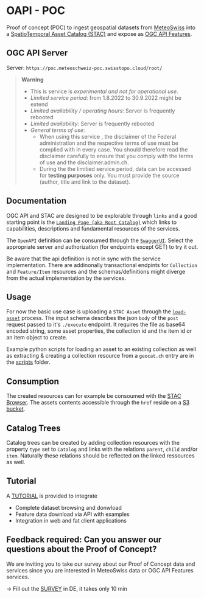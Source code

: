 # OAPI - POC

Proof of concept (POC) to ingest geospatial datasets from [MeteoSwiss](https://www.meteoswiss.admin.ch/home.html) into a [SpatioTemporal Asset Catalog (STAC)](https://stacspec.org/) and expose as [OGC API Features](https://ogcapi.ogc.org/features).

## OGC API Server

Server: `https://poc.meteoschweiz-poc.swisstopo.cloud/root/`

> **Warning**
> - This is service is *experimental and not for operational use*. 
> - *Limited service period*: from 1.8.2022 to 30.9.2022 might be extend
> - *Limited availability / operating hours*: Server is frequently rebooted
> - *Limited availability*: Server is frequently rebooted
> - *General terms of use*: 
>   - When using this service , the disclaimer of the Federal administration and the respective terms of use must be complied with in every case. You should therefore read the disclaimer carefully to ensure that you comply with the terms of use and the disclaimer.admin.ch.
>   - During the the limitied service period, data can be accessed for **testing purposes** only. You must provide the source (author, title and link to the dataset).

## Documentation

OGC API and STAC are designed to be explorable through `links` and a good starting point is the [`Landing Page (aka Root Catalog)`](https://poc.meteoschweiz-poc.swisstopo.cloud/root/) which links to capabilities, descriptions and fundamental resources of the services.

The `OpenAPI` definition can be consumed through the [`SwaggerUI`](https://poc.meteoschweiz-poc.swisstopo.cloud/root/swagger). Select the appropriate server and authorization (for endpoints except GET) to try it out.

Be aware that the api definition is not in sync with the service implementation. There are addinonally transactional endpints for `Collection` and `Feature/Item` resources and the schemas/definitions might diverge from the actual implementation by the services.

## Usage

For now the basic use case is uploading a `STAC Asset` through the [`load-asset`](https://poc.meteoschweiz-poc.swisstopo.cloud/root/processes/load-asset) process. The input schema describes the json `body` of the `post` request passed to it's `./execute` endpoint. It requires the file as base64 encoded string, some asset properties, the collection id and the item id or an item object to create.

Example python scripts for loading an asset to an existing collection as well as extracting & creating a collection resource from a `geocat.ch` entry are in the [scripts](scripts) folder.

## Consumption

The created resources can for example be consoumed with the [STAC Browser](https://radiantearth.github.io/stac-browser/#/external/poc.meteoschweiz-poc.swisstopo.cloud/root/). The assets contents accessible through the `href` reside on a [S3 bucket](http://met-oapi-poc.s3.amazonaws.com/).

## Catalog Trees

Catalog trees can be created by adding collection resources with the property `type` set to `Catalog` and links with the relations `parent`, `child` and/or `item`. Naturally these relations should be reflected on the linked ressources as well.

## Tutorial

A  [TUTORIAL](https://github.com/camptocamp/oapi-poc/blob/main/tutorial/howto.md) is provided to integrate
- Complete dataset browsing  and donwload
- Feature data download via API with examples 
- Integration in web and fat client applications

## Feedback required: Can you answer our questions about the Proof of Concept?
We are inviting you to take our survey about our Proof of Concept  data and services since you are interested in MeteoSwiss data or OGC API Features services.

-> Fill out the [SURVEY](https://de.surveymonkey.com/r/RL8HCBK) in DE, it takes only 10 min


